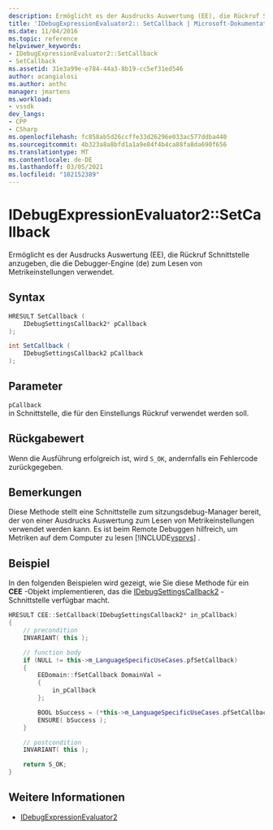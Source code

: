 ```yaml
---
description: Ermöglicht es der Ausdrucks Auswertung (EE), die Rückruf Schnittstelle anzugeben, die die Debugger-Engine (de) zum Lesen von Metrikeinstellungen verwendet.
title: 'IDebugExpressionEvaluator2:: SetCallback | Microsoft-Dokumentation'
ms.date: 11/04/2016
ms.topic: reference
helpviewer_keywords:
- IDebugExpressionEvaluator2::SetCallback
- SetCallback
ms.assetid: 31e3a99e-e784-44a3-8b19-cc5ef31ed546
author: acangialosi
ms.author: anthc
manager: jmartens
ms.workload:
- vssdk
dev_langs:
- CPP
- CSharp
ms.openlocfilehash: fc858ab5d26ccffe33d26296e033ac577ddba440
ms.sourcegitcommit: 4b323a8a8bfd1a1a9e84f4b4ca88fa8da690f656
ms.translationtype: MT
ms.contentlocale: de-DE
ms.lasthandoff: 03/05/2021
ms.locfileid: "102152389"
---
```

# <a name="idebugexpressionevaluator2setcallback"></a>IDebugExpressionEvaluator2::SetCallback
Ermöglicht es der Ausdrucks Auswertung (EE), die Rückruf Schnittstelle anzugeben, die die Debugger-Engine (de) zum Lesen von Metrikeinstellungen verwendet.

## <a name="syntax"></a>Syntax

```cpp
HRESULT SetCallback (
    IDebugSettingsCallback2* pCallback
);
```

```csharp
int SetCallback (
    IDebugSettingsCallback2 pCallback
);
```

## <a name="parameters"></a>Parameter
`pCallback`\
in Schnittstelle, die für den Einstellungs Rückruf verwendet werden soll.

## <a name="return-value"></a>Rückgabewert
Wenn die Ausführung erfolgreich ist, wird `S_OK`, andernfalls ein Fehlercode zurückgegeben.

## <a name="remarks"></a>Bemerkungen
Diese Methode stellt eine Schnittstelle zum sitzungsdebug-Manager bereit, der von einer Ausdrucks Auswertung zum Lesen von Metrikeinstellungen verwendet werden kann. Es ist beim Remote Debuggen hilfreich, um Metriken auf dem Computer zu lesen [!INCLUDE[vsprvs](../../../code-quality/includes/vsprvs_md.md)] .

## <a name="example"></a>Beispiel
In den folgenden Beispielen wird gezeigt, wie Sie diese Methode für ein **CEE** -Objekt implementieren, das die [IDebugSettingsCallback2](../../../extensibility/debugger/reference/idebugsettingscallback2.md) -Schnittstelle verfügbar macht.

```cpp
HRESULT CEE::SetCallback(IDebugSettingsCallback2* in_pCallback)
{
    // precondition
    INVARIANT( this );

    // function body
    if (NULL != this->m_LanguageSpecificUseCases.pfSetCallback)
    {
        EEDomain::fSetCallback DomainVal =
        {
            in_pCallback
        };

        BOOL bSuccess = (*this->m_LanguageSpecificUseCases.pfSetCallback)(DomainVal);
        ENSURE( bSuccess );
    }

    // postcondition
    INVARIANT( this );

    return S_OK;
}
```

## <a name="see-also"></a>Weitere Informationen
- [IDebugExpressionEvaluator2](../../../extensibility/debugger/reference/idebugexpressionevaluator2.md)
